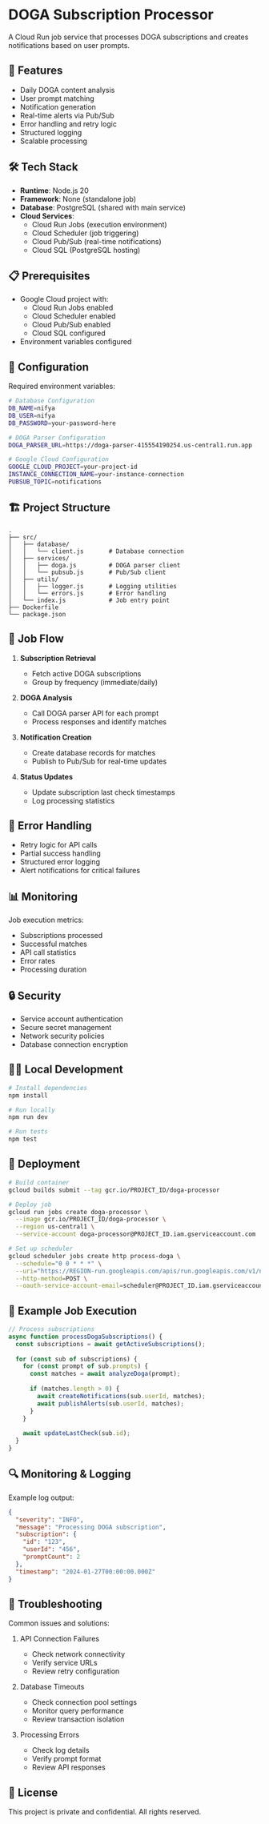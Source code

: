 # DOGA Subscription Processor

A Cloud Run job service that processes DOGA subscriptions and creates notifications based on user prompts.

## 🚀 Features

- Daily DOGA content analysis
- User prompt matching
- Notification generation
- Real-time alerts via Pub/Sub
- Error handling and retry logic
- Structured logging
- Scalable processing

## 🛠 Tech Stack

- **Runtime**: Node.js 20
- **Framework**: None (standalone job)
- **Database**: PostgreSQL (shared with main service)
- **Cloud Services**:
  - Cloud Run Jobs (execution environment)
  - Cloud Scheduler (job triggering)
  - Cloud Pub/Sub (real-time notifications)
  - Cloud SQL (PostgreSQL hosting)

## 📋 Prerequisites

- Google Cloud project with:
  - Cloud Run Jobs enabled
  - Cloud Scheduler enabled
  - Cloud Pub/Sub enabled
  - Cloud SQL configured
- Environment variables configured

## 🔧 Configuration

Required environment variables:
```bash
# Database Configuration
DB_NAME=nifya
DB_USER=nifya
DB_PASSWORD=your-password-here

# DOGA Parser Configuration
DOGA_PARSER_URL=https://doga-parser-415554190254.us-central1.run.app

# Google Cloud Configuration
GOOGLE_CLOUD_PROJECT=your-project-id
INSTANCE_CONNECTION_NAME=your-instance-connection
PUBSUB_TOPIC=notifications
```

## 🏗 Project Structure

```
.
├── src/
│   ├── database/
│   │   └── client.js       # Database connection
│   ├── services/
│   │   ├── doga.js         # DOGA parser client
│   │   └── pubsub.js       # Pub/Sub client
│   ├── utils/
│   │   ├── logger.js       # Logging utilities
│   │   └── errors.js       # Error handling
│   └── index.js            # Job entry point
├── Dockerfile
└── package.json
```

## 🔄 Job Flow

1. **Subscription Retrieval**
   - Fetch active DOGA subscriptions
   - Group by frequency (immediate/daily)

2. **DOGA Analysis**
   - Call DOGA parser API for each prompt
   - Process responses and identify matches

3. **Notification Creation**
   - Create database records for matches
   - Publish to Pub/Sub for real-time updates

4. **Status Updates**
   - Update subscription last check timestamps
   - Log processing statistics

## 🚦 Error Handling

- Retry logic for API calls
- Partial success handling
- Structured error logging
- Alert notifications for critical failures

## 📊 Monitoring

Job execution metrics:
- Subscriptions processed
- Successful matches
- API call statistics
- Error rates
- Processing duration

## 🔒 Security

- Service account authentication
- Secure secret management
- Network security policies
- Database connection encryption

## 🏃‍♂️ Local Development

```bash
# Install dependencies
npm install

# Run locally
npm run dev

# Run tests
npm test
```

## 🚀 Deployment

```bash
# Build container
gcloud builds submit --tag gcr.io/PROJECT_ID/doga-processor

# Deploy job
gcloud run jobs create doga-processor \
  --image gcr.io/PROJECT_ID/doga-processor \
  --region us-central1 \
  --service-account doga-processor@PROJECT_ID.iam.gserviceaccount.com

# Set up scheduler
gcloud scheduler jobs create http process-doga \
  --schedule="0 0 * * *" \
  --uri="https://REGION-run.googleapis.com/apis/run.googleapis.com/v1/namespaces/PROJECT_ID/jobs/doga-processor:run" \
  --http-method=POST \
  --oauth-service-account-email=scheduler@PROJECT_ID.iam.gserviceaccount.com
```

## 📝 Example Job Execution

```javascript
// Process subscriptions
async function processDogaSubscriptions() {
  const subscriptions = await getActiveSubscriptions();
  
  for (const sub of subscriptions) {
    for (const prompt of sub.prompts) {
      const matches = await analyzeDoga(prompt);
      
      if (matches.length > 0) {
        await createNotifications(sub.userId, matches);
        await publishAlerts(sub.userId, matches);
      }
    }
    
    await updateLastCheck(sub.id);
  }
}
```

## 🔍 Monitoring & Logging

Example log output:
```json
{
  "severity": "INFO",
  "message": "Processing DOGA subscription",
  "subscription": {
    "id": "123",
    "userId": "456",
    "promptCount": 2
  },
  "timestamp": "2024-01-27T00:00:00.000Z"
}
```

## 🐛 Troubleshooting

Common issues and solutions:
1. API Connection Failures
   - Check network connectivity
   - Verify service URLs
   - Review retry configuration

2. Database Timeouts
   - Check connection pool settings
   - Monitor query performance
   - Review transaction isolation

3. Processing Errors
   - Check log details
   - Verify prompt format
   - Review API responses

## 📄 License

This project is private and confidential. All rights reserved.